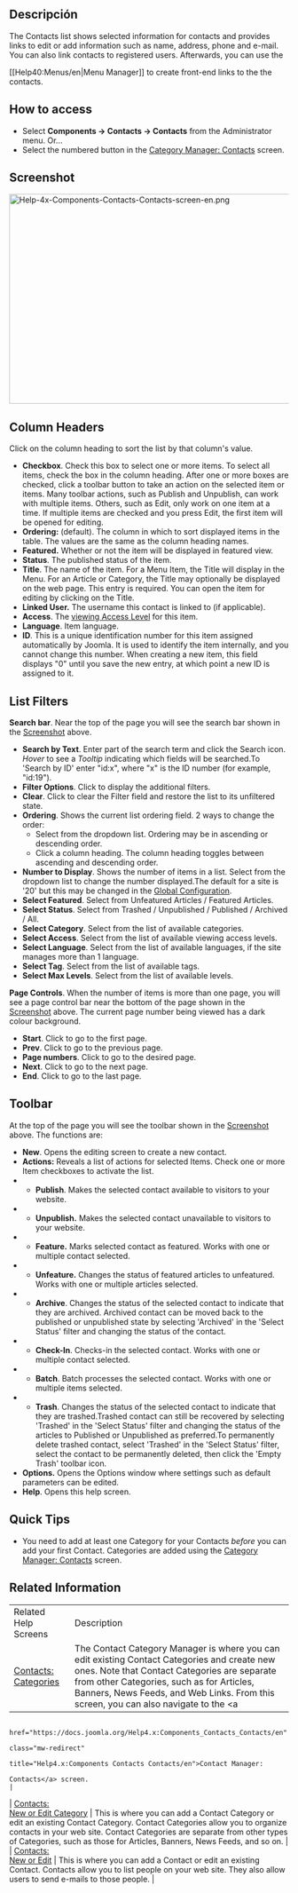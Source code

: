 <!-- Filename: Help4.x:Contacts / Display title: Contactos -->

## Descripción

The Contacts list shows selected information for contacts and provides
links to edit or add information such as name, address, phone and
e-mail. You can also link contacts to registered users. Afterwards, you
can use the

\[\[Help40:Menus/en\|Menu Manager\]\] to create front-end links to the
the contacts.

## How to access

- Select **Components **→** Contacts **→** Contacts** from the
  Administrator menu. Or...
- Select the numbered button in the [Category Manager:
  Contacts](https://docs.joomla.org/Help4.x:Contacts:_Categories/en "Help4.x:Contacts: Categories/en")
  screen.

## Screenshot

<img
src="https://docs.joomla.org/images/b/b4/Help-4x-Components-Contacts-Contacts-screen-en.png"
decoding="async" data-file-width="800" data-file-height="378"
width="800" height="378"
alt="Help-4x-Components-Contacts-Contacts-screen-en.png" />

## Column Headers

Click on the column heading to sort the list by that column's value.

- **Checkbox**. Check this box to select one or more items. To select
  all items, check the box in the column heading. After one or more
  boxes are checked, click a toolbar button to take an action on the
  selected item or items. Many toolbar actions, such as Publish and
  Unpublish, can work with multiple items. Others, such as Edit, only
  work on one item at a time. If multiple items are checked and you
  press Edit, the first item will be opened for editing.
- **Ordering:** (default). The column in which to sort displayed items
  in the table. The values are the same as the column heading names.
- **Featured.** Whether or not the item will be displayed in featured
  view.
- **Status**. The published status of the item.
- **Title**. The name of the item. For a Menu Item, the Title will
  display in the Menu. For an Article or Category, the Title may
  optionally be displayed on the web page. This entry is required. You
  can open the item for editing by clicking on the Title.
- **Linked User.** The username this contact is linked to (if
  applicable).
- **Access**. The [viewing Access
  Level](https://docs.joomla.org/Help4.x:Users:_Viewing_Access_Levels/en "Special:MyLanguage/Help4.x:Users: Viewing Access Levels/en")
  for this item.
- **Language**. Item language.
- **ID**. This is a unique identification number for this item assigned
  automatically by Joomla. It is used to identify the item internally,
  and you cannot change this number. When creating a new item, this
  field displays "0" until you save the new entry, at which point a new
  ID is assigned to it.

## List Filters

**Search bar**. Near the top of the page you will see the search bar
shown in the [Screenshot](#screenshot) above.

- **Search by Text**. Enter part of the search term and click the Search
  icon. *Hover* to see a *Tooltip* indicating which fields will be
  searched.To 'Search by ID' enter "id:x", where "x" is the ID number
  (for example, "id:19").
- **Filter Options**. Click to display the additional filters.
- **Clear**. Click to clear the Filter field and restore the list to its
  unfiltered state.
- **Ordering**. Shows the current list ordering field. 2 ways to change
  the order:
  - Select from the dropdown list. Ordering may be in ascending or
    descending order.
  - Click a column heading. The column heading toggles between ascending
    and descending order.
- **Number to Display**. Shows the number of items in a list. Select
  from the dropdown list to change the number displayed.The default for
  a site is '20' but this may be changed in the [Global
  Configuration](https://docs.joomla.org/Help4.x:Site_Global_Configuration/en#defaultlistlimit "Help4.x:Site Global Configuration/en").
- **Select Featured**. Select from Unfeatured Articles / Featured
  Articles.
- **Select Status**. Select from Trashed / Unpublished / Published /
  Archived / All.
- **Select Category**. Select from the list of available categories.
- **Select Access**. Select from the list of available viewing access
  levels.
- **Select Language**. Select from the list of available languages, if
  the site manages more than 1 language.
- **Select Tag**. Select from the list of available tags.
- **Select Max Levels**. Select from the list of available levels.

**Page Controls**. When the number of items is more than one page, you
will see a page control bar near the bottom of the page shown in the
[Screenshot](#screenshot) above. The current page number being viewed
has a dark colour background.

- **Start**. Click to go to the first page.
- **Prev**. Click to go to the previous page.
- **Page numbers**. Click to go to the desired page.
- **Next**. Click to go to the next page.
- **End**. Click to go to the last page.

## Toolbar

At the top of the page you will see the toolbar shown in the
[Screenshot](#Screenshot) above. The functions are:

- **New**. Opens the editing screen to create a new contact.
- **Actions:** Reveals a list of actions for selected Items. Check one
  or more Item checkboxes to activate the list.
- - **Publish**. Makes the selected contact available to visitors to
    your website.
- - **Unpublish.** Makes the selected contact unavailable to visitors to
    your website.
- - **Feature.** Marks selected contact as featured. Works with one or
    multiple contact selected.
- - **Unfeature.** Changes the status of featured articles to
    unfeatured. Works with one or multiple articles selected.
- - **Archive**. Changes the status of the selected contact to indicate
    that they are archived. Archived contact can be moved back to the
    published or unpublished state by selecting 'Archived' in the
    'Select Status' filter and changing the status of the contact.
- - **Check-In**. Checks-in the selected contact. Works with one or
    multiple contact selected.
- - **Batch**. Batch processes the selected contact. Works with one or
    multiple items selected.
- - **Trash**. Changes the status of the selected contact to indicate
    that they are trashed.Trashed contact can still be recovered by
    selecting 'Trashed' in the 'Select Status' filter and changing the
    status of the articles to Published or Unpublished as preferred.To
    permanently delete trashed contact, select 'Trashed' in the 'Select
    Status' filter, select the contact to be permanently deleted, then
    click the 'Empty Trash' toolbar icon.
- **Options.** Opens the Options window where settings such as default
  parameters can be edited.
- **Help**. Opens this help screen.

## Quick Tips

- You need to add at least one Category for your Contacts *before* you
  can add your first Contact. Categories are added using the <a
  href="https://docs.joomla.org/Help4.x:Components_Contacts_Categories/en"
  class="mw-redirect"
  title="Help4.x:Components Contacts Categories/en">Category Manager:
  Contacts</a> screen.

## Related Information

|                                                                                                                        |                                                                                                                                                                                                                                                                                    |
|------------------------------------------------------------------------------------------------------------------------|------------------------------------------------------------------------------------------------------------------------------------------------------------------------------------------------------------------------------------------------------------------------------------|
| Related Help Screens                                                                                                   | Description                                                                                                                                                                                                                                                                        |
| [Contacts: Categories](https://docs.joomla.org/Help4.x:Contacts:_Categories/en "Help4.x:Contacts: Categories/en")      | The Contact Category Manager is where you can edit existing Contact Categories and create new ones. Note that Contact Categories are separate from other Categories, such as for Articles, Banners, News Feeds, and Web Links. From this screen, you can also navigate to the <a   
                                                                                                                          href="https://docs.joomla.org/Help4.x:Components_Contacts_Contacts/en"                                                                                                                                                                                                              
                                                                                                                          class="mw-redirect"                                                                                                                                                                                                                                                                 
                                                                                                                          title="Help4.x:Components Contacts Contacts/en">Contact Manager:                                                                                                                                                                                                                    
                                                                                                                          Contacts</a> screen.                                                                                                                                                                                                                                                                |
| <a                                                                                                                     
 href="https://docs.joomla.org/index.php?title=Help4.x:Contacts:_New_or_Edit_Category/en&amp;action=edit&amp;redlink=1"  
 class="new"                                                                                                             
 title="Help4.x:Contacts: New or Edit Category/en (page does not exist)">Contacts:                                       
 New or Edit Category</a>                                                                                                | This is where you can add a Contact Category or edit an existing Contact Category. Contact Categories allow you to organize contacts in your web site. Contact Categories are separate from other types of Categories, such as those for Articles, Banners, News Feeds, and so on. |
| <a                                                                                                                     
 href="https://docs.joomla.org/index.php?title=Help4.x:Contacts:_New_or_Edit/en&amp;action=edit&amp;redlink=1"           
 class="new"                                                                                                             
 title="Help4.x:Contacts: New or Edit/en (page does not exist)">Contacts:                                                
 New or Edit</a>                                                                                                         | This is where you can add a Contact or edit an existing Contact. Contacts allow you to list people on your web site. They also allow users to send e-mails to those people.                                                                                                        |
